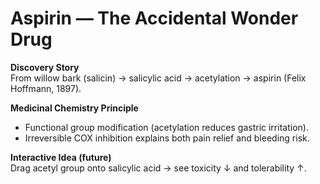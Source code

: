 # Aspirin — The Accidental Wonder Drug

**Discovery Story**  
From willow bark (salicin) → salicylic acid → acetylation → aspirin (Felix Hoffmann, 1897).

**Medicinal Chemistry Principle**  
- Functional group modification (acetylation reduces gastric irritation).  
- Irreversible COX inhibition explains both pain relief and bleeding risk.  

**Interactive Idea (future)**  
Drag acetyl group onto salicylic acid → see toxicity ↓ and tolerability ↑.
